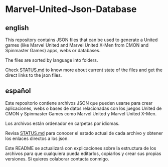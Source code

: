# Marvel-United-Json-Database
## english

This repository contains JSON files that can be used to generate a United games (like Marvel United and Marvel United X-Men from CMON and Spinmaster Games) apps, webs or databases.

The files are sorted by language into folders.

Check [STATUS.md](https://github.com/OscarGarPer/Marvel-United-Json-Database/blob/main/STATUS.md) to know more about current state of the files and get the direct links to the json files.

## español

Este repositorio contiene archivos JSON que pueden usarse para crear aplicaciones, webs o bases de datos relacionadas con los juegos United de CMON y Spinmaster Games como Marvel United y Marvel United X-Men.

Los archivos están ordenador en carpetas por idiomas.

Revisa [STATUS.md](https://github.com/OscarGarPer/Marvel-United-Json-Database/blob/main/STATUS.md) para conocer el estado actual de cada archivo y obtener los enlaces directos a los json.

Este README se actualizará con explicaciones sobre la estructura de los archivos para que cualquiera pueda editarlos, copiarlos y crear sus propias versiones. Si quieres colaborar contacta conmigo.
